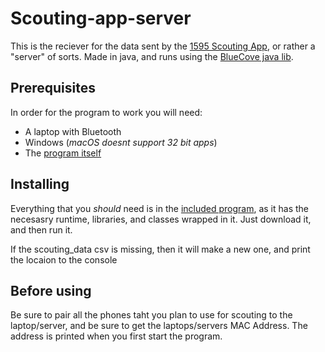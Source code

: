 # Scouting-app-server
This is the reciever for the data sent by the [1595 Scouting App](https://github.com/1595Dragons/Scouting-app), or rather a "server" of sorts. Made in java, and runs using the [BlueCove java lib](http://bluecove.org).


## Prerequisites
In order for the program to work you will need:
* A laptop with Bluetooth
* Windows (*macOS doesnt support 32 bit apps*)
* The [program itself](https://github.com/1595Dragons/Scouting-app-server/raw/master/1595ScoutingApp.exe)


## Installing
Everything that you *should* need is in the [included program](https://github.com/1595Dragons/Scouting-app-server/raw/master/1595ScoutingApp.exe), as it has the necesasry runtime, libraries, and classes wrapped in it. Just download it, and then run it. 

If the scouting_data csv is missing, then it will make a new one, and print the locaion to the console

## Before using
Be sure to pair all the phones taht you plan to use for scouting to the laptop/server, and be sure to get the laptops/servers MAC Address. The address is printed when you first start the program.
